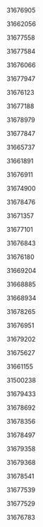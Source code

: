 31676905

31662056

31677558

31677584

31676066

31677947

31676123

31677188

31678979

31677847

31665737

31661891

31676911

31674900

31678476

31671357

31677101

31676843

31676180

31669204

31668885

31668934

31678265

31676951

31679202

31675627

31661155

31500238

31679433

31678692

31678356

31678497

31679358

31679368

31678541

31677539

31677529

31676783

